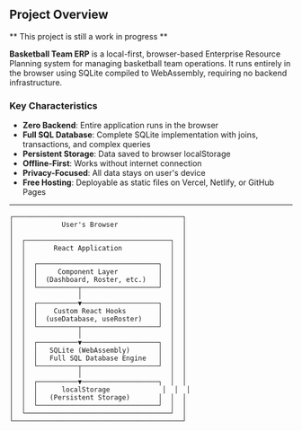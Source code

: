 ## Project Overview

** This project is still a work in progress **

**Basketball Team ERP** is a local-first, browser-based Enterprise Resource Planning system for managing basketball team operations. It runs entirely in the browser using SQLite compiled to WebAssembly, requiring no backend infrastructure.

### Key Characteristics

- **Zero Backend**: Entire application runs in the browser
- **Full SQL Database**: Complete SQLite implementation with joins, transactions, and complex queries
- **Persistent Storage**: Data saved to browser localStorage
- **Offline-First**: Works without internet connection
- **Privacy-Focused**: All data stays on user's device
- **Free Hosting**: Deployable as static files on Vercel, Netlify, or GitHub Pages

---

```
┌──────────────────────────────────────────┐
│            User's Browser                │
│                                          │
│  ┌────────────────────────────────────┐  │
│  │       React Application            │  │
│  │                                    │  │
│  │  ┌──────────────────────────────┐  │  │
│  │  │     Component Layer          │  │  │
│  │  │  (Dashboard, Roster, etc.)   │  │  │
│  │  └──────────┬───────────────────┘  │  │
│  │             │                      │  │
│  │  ┌──────────▼───────────────────┐  │  │
│  │  │    Custom React Hooks        │  │  │
│  │  │  (useDatabase, useRoster)    │  │  │
│  │  └──────────┬───────────────────┘  │  │
│  │             │                      │  │
│  │  ┌──────────▼───────────────────┐  │  │
│  │  │   SQLite (WebAssembly)       │  │  │
│  │  │   Full SQL Database Engine   │  │  │
│  │  └──────────┬───────────────────┘  │  │
│  │             │                      │  │
│  │  ┌──────────▼───────────────────┐  │  │
│  │  │      localStorage             │  │  │
│  │  │   (Persistent Storage)       │  │  │
│  │  └──────────────────────────────┘  │  │
│  └────────────────────────────────────┘  │
└──────────────────────────────────────────┘
```
